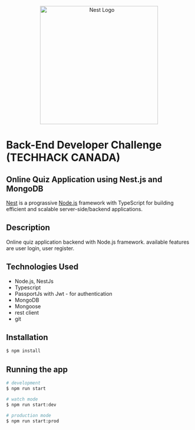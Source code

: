 <p align="center">
  <a href="http://nestjs.com/" target="blank"><img src="https://nestjs.com/img/logo_text.svg" width="320" alt="Nest Logo" /></a>
</p>

# Back-End Developer Challenge (TECHHACK CANADA)
## Online Quiz Application using Nest.js and MongoDB
[Nest](https://github.com/nestjs/nest) is a prograssive [Node.js](https://nodejs.org) framework with TypeScript for building efficient and scalable server-side/backend applications.

## Description

Online quiz application backend with Node.js framework. available features are user login, user register.

## Technologies Used

- Node.js, NestJs
- Typescript
- PassportJs with Jwt - for authentication
- MongoDB
- Mongoose
- rest client
- git




## Installation

```bash
$ npm install
```

## Running the app

```bash
# development
$ npm run start

# watch mode
$ npm run start:dev

# production mode
$ npm run start:prod
```


